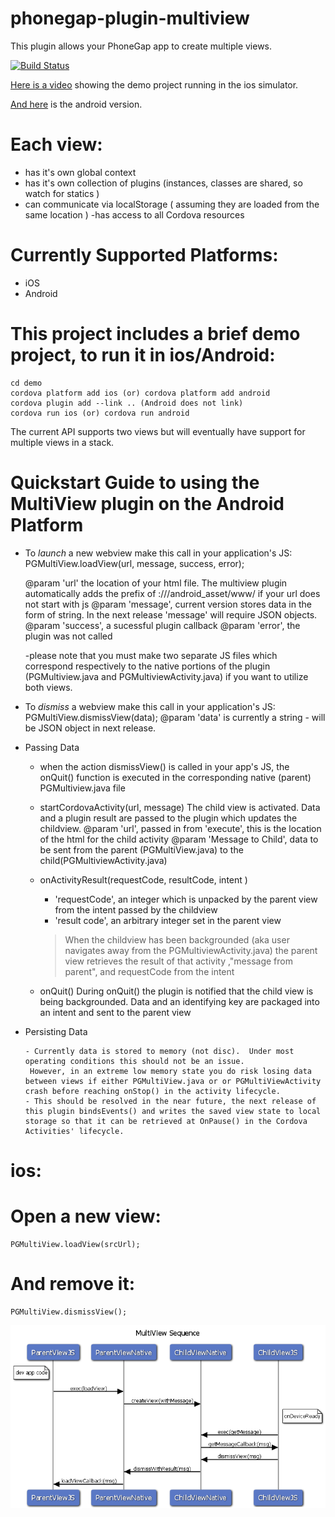 # phonegap-plugin-multiview

This plugin allows your PhoneGap app to create multiple views.

[![Build Status](https://travis-ci.org/phonegap/phonegap-plugin-multiview.svg?branch=master)](https://travis-ci.org/phonegap/phonegap-plugin-multiview )

[Here is a video](https://youtu.be/WVbxFIGBh0Y) showing the demo project running in the ios simulator.

[And here](https://youtu.be/_ZzBA28QO4s) is the android version.

Each view:
===

- has it's own global context
- has it's own collection of plugins (instances, classes are shared, so watch for statics )
- can communicate via localStorage ( assuming they are loaded from the same location )
-has access to all Cordova resources

Currently Supported Platforms:
===

- iOS
- Android

This project includes a brief demo project, to run it in ios/Android:
===

    cd demo
    cordova platform add ios (or) cordova platform add android
    cordova plugin add --link .. (Android does not link)
    cordova run ios (or) cordova run android

The current API supports two views but will eventually have support for multiple views in a stack.

 Quickstart Guide to using the MultiView plugin on the Android Platform
 ===

 - To *launch* a new webview make this call in your application's JS:
  PGMultiView.loadView(url, message, success, error);

      @param 'url' the location of your html file.  The multiview plugin automatically adds the
      prefix of :///android_asset/www/ if your url does not start with js
      @param  'message', current version stores data in the form of string.  In the next release 'message' will require JSON objects.
      @param 'success', a sucessful plugin callback
      @param 'error', the plugin was not called

      -please note that you must make two separate JS files which correspond respectively to the native portions of the plugin
      (PGMultiview.java and PGMultiviewActivity.java) if you want to utilize both views.

 - To *dismiss* a webview make this call in your application's JS:
      PGMultiView.dismissView(data);
      @param 'data' is currently a string - will be JSON object in next release.

 - Passing Data

      - when the action dismissView() is called in your app's JS, the onQuit() function is executed
      in the corresponding native (parent) PGMultiview.java file

      - startCordovaActivity(url, message)
        The child view is activated.  Data and a plugin result are passed to the plugin which updates the childview.
        @param 'url', passed in from 'execute', this is the location of the html for the child activity
        @param 'Message to Child', data to be sent from the parent (PGMultiView.java) to the child(PGMultiviewActivity.java)

      - onActivityResult(requestCode, resultCode, intent )
        - 'requestCode', an integer which is unpacked by the parent view from the intent passed by the childview
        - 'result code', an arbitrary integer set in the parent view
        > When the childview has been backgrounded (aka user navigates away from the PGMultiviewActivity.java) the parent view retrieves
        the result of that activity ,"message from parent", and requestCode from the intent

      - onQuit()
        During onQuit() the plugin is notified that the child view is being backgrounded.
        Data and an identifying key are packaged into an intent and sent to the parent view

- Persisting Data

      - Currently data is stored to memory (not disc).  Under most operating conditions this should not be an issue.
       However, in an extreme low memory state you do risk losing data between views if either PGMultiView.java or or PGMultiViewActivity crash before reaching onStop() in the activity lifecycle.
      - This should be resolved in the near future, the next release of this plugin bindsEvents() and writes the saved view state to local storage so that it can be retrieved at OnPause() in the Cordova Activities' lifecycle.

ios:
===

Open a new view:
====

    PGMultiView.loadView(srcUrl);

And remove it:
====

    PGMultiView.dismissView();


![MultiViewSequence](MultiViewSequence.png)
